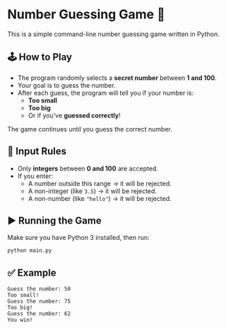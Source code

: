 # Number Guessing Game 🎯

This is a simple command-line number guessing game written in Python.

## 🕹️ How to Play

- The program randomly selects a **secret number** between **1 and 100**.
- Your goal is to guess the number.
- After each guess, the program will tell you if your number is:
  - **Too small**
  - **Too big**
  - Or if you’ve **guessed correctly**!

The game continues until you guess the correct number.

## 🚧 Input Rules

- Only **integers** between **0 and 100** are accepted.
- If you enter:
  - A number outside this range → it will be rejected.
  - A non-integer (like `3.5`) → it will be rejected.
  - A non-number (like `"hello"`) → it will be rejected.

## ▶️ Running the Game

Make sure you have Python 3 installed, then run:

```bash
python main.py
```

## ✅ Example

```
Guess the number: 50
Too small!
Guess the number: 75
Too big!
Guess the number: 62
You win!
```
